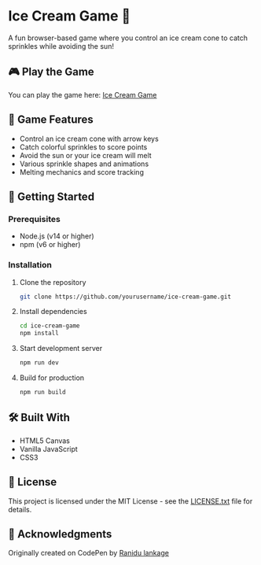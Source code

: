 # Ice Cream Game 🍦

A fun browser-based game where you control an ice cream cone to catch sprinkles while avoiding the sun!

## 🎮 Play the Game

You can play the game here: [Ice Cream Game](https://yourusername.github.io/ice-cream-game)

## 🎯 Game Features

- Control an ice cream cone with arrow keys
- Catch colorful sprinkles to score points
- Avoid the sun or your ice cream will melt
- Various sprinkle shapes and animations
- Melting mechanics and score tracking

## 🚀 Getting Started

### Prerequisites
- Node.js (v14 or higher)
- npm (v6 or higher)

### Installation
1. Clone the repository
   ```bash
   git clone https://github.com/yourusername/ice-cream-game.git
   ```
2. Install dependencies
   ```bash
   cd ice-cream-game
   npm install
   ```
3. Start development server
   ```bash
   npm run dev
   ```
4. Build for production
   ```bash
   npm run build
   ```

## 🛠️ Built With
- HTML5 Canvas
- Vanilla JavaScript
- CSS3

## 📝 License
This project is licensed under the MIT License - see the [LICENSE.txt](LICENSE.txt) file for details.

## 🙌 Acknowledgments
Originally created on CodePen by [Ranidu lankage](https://codepen.io/Ranidu-lankage/pen/bNGevOg)

